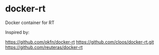 # docker-rt
Docker container for RT

Inspired by:

https://github.com/okfn/docker-rt
https://github.com/cloos/docker-rt.git
https://github.com/reuteras/docker-rt

